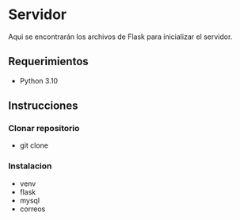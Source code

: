 # Servidor
Aqui se encontrarán los archivos de Flask para inicializar el servidor.
## Requerimientos
- Python 3.10
## Instrucciones
### Clonar repositorio
- git clone 

### Instalacion
- venv
- flask
- mysql
- correos